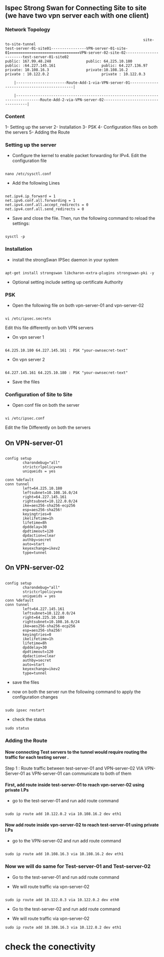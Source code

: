 ## Ispec Strong Swan for Connecting Site to site (we have two vpn server each with one client)

### Network Topology 

                                                                   site-to-site-tunnel
    test-server-01-site01----------------VPN-server-01-site-01================================VPN-server-02-site-02-----------------------test-server-01-site02
    public: 167.99.48.248                public: 64.225.10.180                                public: :64.227.145.161                     public: 64.227.136.97
    private: 10.108.16.3                 private:10.108.16.2                                 private : 10.122.0.2                        private : 10.122.0.3

        |-----------------------Route-Add-1-via-VPN-server-01--------------------------------------------|

        |---------------------------------------------------------------------------------Route-Add-2-via-VPN-server-02-----------------------------------|


### Content

1- Setting up the server
2- Installation
3- PSK 
4- Configuration files on both the servers 
5- Adding the Route 

### Setting up the server 

- Configure the kernel to enable packet forwarding for IPv4. Edit the configuration file

```

nano /etc/sysctl.conf

```

- Add the following Lines 

```

net.ipv4.ip_forward = 1
net.ipv6.conf.all.forwarding = 1
net.ipv4.conf.all.accept_redirects = 0
net.ipv4.conf.all.send_redirects = 0

```

- Save and close the file. Then, run the following command to reload the settings:

```

sysctl -p

```

### Installation 

- install the strongSwan IPSec daemon in your system

```

apt-get install strongswan libcharon-extra-plugins strongswan-pki -y

```

- Optional setting include setting up certificate Authority 

### PSK 
- Open the following file on both vpn-server-01 and vpn-server-02

```

vi /etc/ipsec.secrets

```
Edit this file differently on both VPN servers 
  
- On vpn server 1

```

64.225.10.180 64.227.145.161 : PSK "your-ownsecret-text"

```

- On vpn server 2

```

64.227.145.161 64.225.10.180 : PSK "your-ownsecret-text"

```
 
- Save the files

### Configuration of Site to Site 

- Open conf file on both the server

```

vi /etc/ipsec.conf 

```

Edit the file Differently on both the servers 

## On VPN-server-01 

```

config setup
        charondebug="all"
        strictcrlpolicy=no
        uniqueids = yes

conn %default
conn tunnel
        left=64.225.10.180
        leftsubnet=10.108.16.0/24
        right=64.227.145.161
        rightsubnet=10.122.0.0/24
        ike=aes256-sha256-ecp256
        esp=aes256-sha256!
        keyingtries=0
        ikelifetime=1h
        lifetime=8h
        dpddelay=30
        dpdtimeout=120
        dpdaction=clear
        authby=secret
        auto=start
        keyexchange=ikev2
        type=tunnel

```

## On VPN-server-02

```

config setup
        charondebug="all"
        strictcrlpolicy=no
        uniqueids = yes
conn %default
conn tunnel
        left=64.227.145.161
        leftsubnet=10.122.0.0/24
        right=64.225.10.180
        rightsubnet=10.108.16.0/24
        ike=aes256-sha256-ecp256
        esp=aes256-sha256!
        keyingtries=0
        ikelifetime=1h
        lifetime=8h
        dpddelay=30
        dpdtimeout=120
        dpdaction=clear
        authby=secret
        auto=start
        keyexchange=ikev2
        type=tunnel

```

- save the files

- now on both the server run the following command to apply the configuration changes 

```

sudo ipsec restart 

```

- check the status 

```
sudo status

```

### Adding the Route 

#### Now connecting Test servers to the tunnel would require routing the traffic for each testing server .


Step 1 : Route traffic between 
         test-server-01 and VPN-server-02 
         VIA VPN-Server-01 as VPN-server-01 can communicate to both of them 

#### First, add route inside test-server-01 to reach vpn-server-02 using private I.Ps 

- go to the test-server-01 and run add route command
 
```

sudo ip route add 10.122.0.2 via 10.108.16.2 dev eth1

```         

 
#### Now add route inside vpn-server-02 to reach test-server-01 using private I.Ps 

- go to the VPN-server-02 and run add route command

```

sudo ip route add 10.108.16.3 via 10.108.16.2 dev eth1

```

### Now we will do same for Test-server-01 and Test-server-02

- Go to the test-server-01 and run add route command

- We will route traffic via vpn-server-02

```

sudo ip route add 10.122.0.3 via 10.122.0.2 dev eth0

```

- Go to the test-server-02 and run add route command

- We will route traffic via vpn-server-02 


```
sudo ip route add 10.108.16.3 via 10.122.0.2 dev eth1

```

# check the conectivity 

